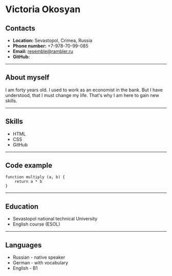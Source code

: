 # Victoria Okosyan
## Contacts
* **Location:** Sevastopol, Crimea, Russia
* **Phone number:** +7-978-70-99-085
* **Email:** resemble@rambler.ru
* **GitHub:** 
***
## About myself
I am forty years old. I used to work as an economist in the bank. But I have understood, that I must change my life. That's why I am here to gain new skills.
***
## Skills
* HTML
* CSS
* GitHub
***
## Code example
```
function multiply (a, b) {
    return a * b
} 
```
***
## Education
* Sevastopol national technical University
* English course (ESOL)
***
## Languages
* Russian - native speaker
* German - with vocabulary
* English - B1


